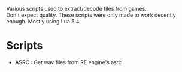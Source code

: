 Various scripts used to extract/decode files from games. <br/>
Don't expect quality. These scripts were only made to work decently enough.
Mostly using Lua 5.4.

# Scripts
- ASRC : Get wav files from RE engine's asrc